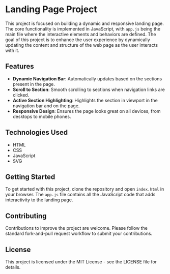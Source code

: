 # Landing Page Project

This project is focused on building a dynamic and responsive landing page. The core functionality is implemented in JavaScript, with `app.js` being the main file where the interactive elements and behaviors are defined. The goal of this project is to enhance the user experience by dynamically updating the content and structure of the web page as the user interacts with it.

## Features

- **Dynamic Navigation Bar**: Automatically updates based on the sections present in the page.
- **Scroll to Section**: Smooth scrolling to sections when navigation links are clicked.
- **Active Section Highlighting**: Highlights the section in viewport in the navigation bar and on the page.
- **Responsive Design**: Ensures the page looks great on all devices, from desktops to mobile phones.

## Technologies Used

- HTML
- CSS
- JavaScript
- SVG

## Getting Started

To get started with this project, clone the repository and open `index.html` in your browser. The `app.js` file contains all the JavaScript code that adds interactivity to the landing page.

## Contributing

Contributions to improve the project are welcome. Please follow the standard fork-and-pull request workflow to submit your contributions.

## License

This project is licensed under the MIT License - see the LICENSE file for details.
